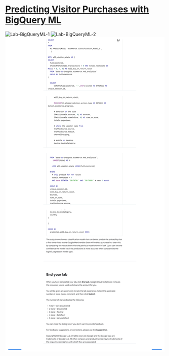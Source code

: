 # [Predicting Visitor Purchases with BigQuery ML](https://www.cloudskillsboost.google/paths/17/course_templates/593/labs/470133)

![Lab-BigQueryML-1](Lab-BigQueryML-1.png)
![Lab-BigQueryML-2](Lab-BigQueryML-2.png)
![Lab-BigQueryML-3](Lab-BigQueryML-3.png)
